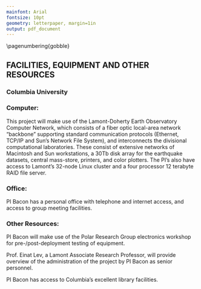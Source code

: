 ```yaml
---
mainfont: Arial
fontsize: 10pt
geometry: letterpaper, margin=1in
output: pdf_document
---
```

\pagenumbering{gobble}

## FACILITIES, EQUIPMENT AND OTHER RESOURCES
### Columbia University

### Computer:
This project will make use of the Lamont-Doherty Earth Observatory Computer Network, which consists of a fiber optic local-area network “backbone” supporting standard communication protocols (Ethernet, TCP/IP and Sun’s Network File System), and interconnects the divisional computational laboratories. These consist of extensive networks of Macintosh and Sun workstations, a 30Tb disk array for the earthquake datasets, central mass-store, printers, and color plotters. The PI’s also have access to Lamont’s 32-node Linux cluster and a four processor 12 terabyte RAID file server.

### Office:
PI Bacon has a personal office with telephone and internet access, and access to group meeting facilities. 

### Other Resources:
PI Bacon will make use of the Polar Research Group electronics workshop for pre-/post-deployment testing of equipment.

Prof. Einat Lev, a Lamont Associate Research Professor, will provide overview of the administration of the project by PI Bacon as senior personnel.

PI Bacon has access to Columbia’s excellent library facilities.

